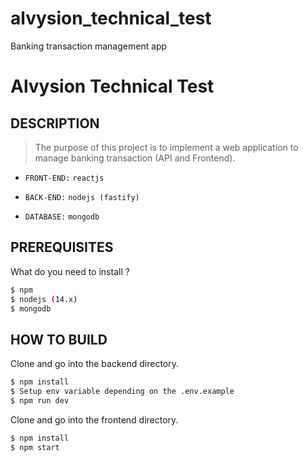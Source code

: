 # alvysion_technical_test

Banking transaction management app

# Alvysion Technical Test

## DESCRIPTION

> The purpose of this project is to implement a web application to manage banking transaction (API and Frontend).

- `FRONT-END:` `reactjs`

- `BACK-END:` `nodejs (fastify)`

- `DATABASE:` `mongodb`

## PREREQUISITES
What do you need to install ?
```bash
$ npm
$ nodejs (14.x)
$ mongodb
```

## HOW TO BUILD
Clone and go into the backend directory.

```bash
$ npm install
$ Setup env variable depending on the .env.example
$ npm run dev
```

Clone and go into the frontend directory.

```bash
$ npm install
$ npm start
```